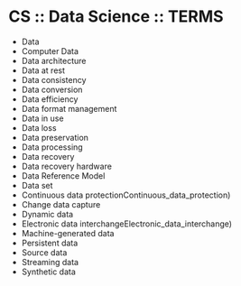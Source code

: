 # CS :: Data Science :: TERMS

- Data
- Computer Data
- Data architecture
- Data at rest
- Data consistency
- Data conversion
- Data efficiency
- Data format management
- Data in use
- Data loss
- Data preservation
- Data processing
- Data recovery
- Data recovery hardware
- Data Reference Model
- Data set
- Continuous data protectionContinuous_data_protection)
- Change data capture
- Dynamic data
- Electronic data interchangeElectronic_data_interchange)
- Machine-generated data
- Persistent data
- Source data
- Streaming data
- Synthetic data
